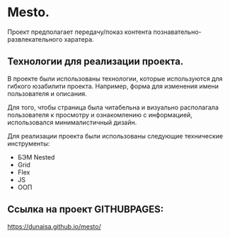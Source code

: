 # Mesto.

Проект предполагает передачу/показ контента познавательно-развлекательного харатера.

## Технологии для реализации проекта.

В проекте были использованы технологии, которые используются для гибкого юзабилити проекта. Например, форма для изменения имени пользователя и описания.

Для того, чтобы страница была читабельна и визуально располагала пользователя к просмотру и ознакомлению с информацией, использовался минималистичный дизайн.

Для реализации проекта были использованы следующие технические инструменты:

- БЭМ Nested
- Grid
- Flex
- JS
- ООП

## Ссылка на проект GITHUBPAGES:

https://dunaisa.github.io/mesto/
